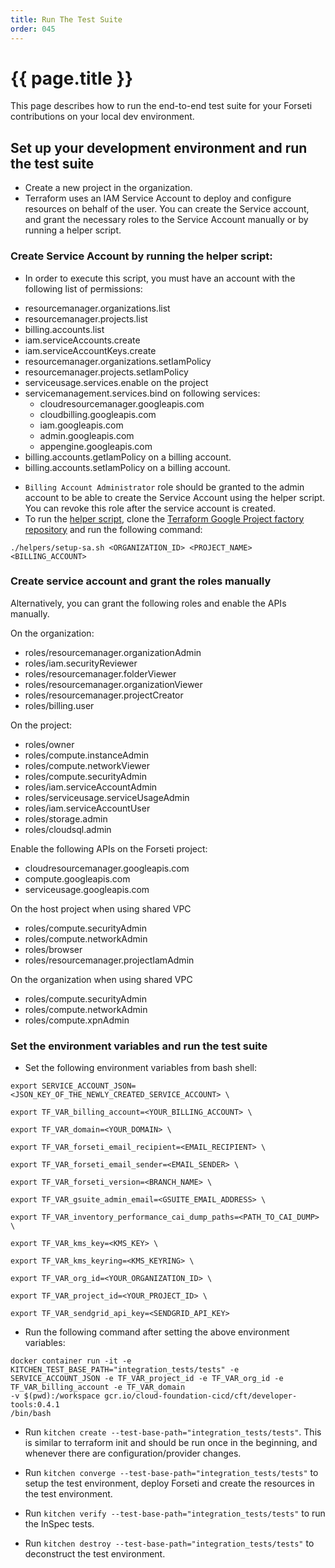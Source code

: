 ```yaml
---
title: Run The Test Suite
order: 045
---
```


# {{ page.title }}

This page describes how to run the end-to-end test suite for your Forseti
contributions on your local dev environment. 

## Set up your development environment and run the test suite

- Create a new project in the organization.
- Terraform uses an IAM Service Account to deploy and configure resources on 
behalf of the user. You can create the Service account, and grant the necessary 
roles to the Service Account manually or by running a helper script. 

### Create Service Account by running the helper script:
- In order to execute this script, you must have an account with the following 
list of permissions: 
* resourcemanager.organizations.list
* resourcemanager.projects.list
* billing.accounts.list
* iam.serviceAccounts.create
* iam.serviceAccountKeys.create
* resourcemanager.organizations.setIamPolicy
* resourcemanager.projects.setIamPolicy
* serviceusage.services.enable on the project
* servicemanagement.services.bind on following services:
  * cloudresourcemanager.googleapis.com
  * cloudbilling.googleapis.com
  * iam.googleapis.com
  * admin.googleapis.com
  * appengine.googleapis.com
* billing.accounts.getIamPolicy on a billing account.
* billing.accounts.setIamPolicy on a billing account.
- `Billing Account Administrator` role should be granted to the admin account to 
be able to create the Service Account using the helper script. You can revoke 
this role after the service account is created.
- To run the [helper script](https://github.com/terraform-google-modules/terraform-google-project-factory/blob/master/helpers/setup-sa.sh), 
clone the [Terraform Google Project factory repository](https://github.com/terraform-google-modules/terraform-google-project-factory)
and run the following command:

`./helpers/setup-sa.sh <ORGANIZATION_ID> <PROJECT_NAME> <BILLING_ACCOUNT>`

### Create service account and grant the roles manually

Alternatively, you can grant the following roles and enable the APIs manually.

On the organization:

* roles/resourcemanager.organizationAdmin
* roles/iam.securityReviewer
* roles/resourcemanager.folderViewer
* roles/resourcemanager.organizationViewer
* roles/resourcemanager.projectCreator
* roles/billing.user

On the project:

* roles/owner
* roles/compute.instanceAdmin
* roles/compute.networkViewer
* roles/compute.securityAdmin
* roles/iam.serviceAccountAdmin
* roles/serviceusage.serviceUsageAdmin
* roles/iam.serviceAccountUser
* roles/storage.admin
* roles/cloudsql.admin

Enable the following APIs on the Forseti project:

* cloudresourcemanager.googleapis.com
* compute.googleapis.com
* serviceusage.googleapis.com

On the host project when using shared VPC

* roles/compute.securityAdmin
* roles/compute.networkAdmin
* roles/browser
* roles/resourcemanager.projectIamAdmin

On the organization when using shared VPC

* roles/compute.securityAdmin
* roles/compute.networkAdmin
* roles/compute.xpnAdmin

### Set the environment variables and run the test suite
- Set the following environment variables from bash shell:
```
export SERVICE_ACCOUNT_JSON=<JSON_KEY_OF_THE_NEWLY_CREATED_SERVICE_ACCOUNT> \

export TF_VAR_billing_account=<YOUR_BILLING_ACCOUNT> \

export TF_VAR_domain=<YOUR_DOMAIN> \

export TF_VAR_forseti_email_recipient=<EMAIL_RECIPIENT> \

export TF_VAR_forseti_email_sender=<EMAIL_SENDER> \ 

export TF_VAR_forseti_version=<BRANCH_NAME> \ 

export TF_VAR_gsuite_admin_email=<GSUITE_EMAIL_ADDRESS> \

export TF_VAR_inventory_performance_cai_dump_paths=<PATH_TO_CAI_DUMP> \

export TF_VAR_kms_key=<KMS_KEY> \

export TF_VAR_kms_keyring=<KMS_KEYRING> \ 

export TF_VAR_org_id=<YOUR_ORGANIZATION_ID> \

export TF_VAR_project_id=<YOUR_PROJECT_ID> \

export TF_VAR_sendgrid_api_key=<SENDGRID_API_KEY>

```
- Run the following command after setting the above environment variables:

```
docker container run -it -e KITCHEN_TEST_BASE_PATH="integration_tests/tests" -e 
SERVICE_ACCOUNT_JSON -e TF_VAR_project_id -e TF_VAR_org_id -e 
TF_VAR_billing_account -e TF_VAR_domain 
-v $(pwd):/workspace gcr.io/cloud-foundation-cicd/cft/developer-tools:0.4.1
/bin/bash
```

- Run `kitchen create --test-base-path="integration_tests/tests"`. This is 
similar to terraform init and should be run once in the beginning, and whenever 
there are configuration/provider changes.

- Run `kitchen converge --test-base-path="integration_tests/tests"` to setup the 
test environment, deploy Forseti and create the resources in the test 
environment.

- Run `kitchen verify --test-base-path="integration_tests/tests"` to run the 
InSpec tests.

- Run `kitchen destroy --test-base-path="integration_tests/tests"` to deconstruct 
the test environment.
